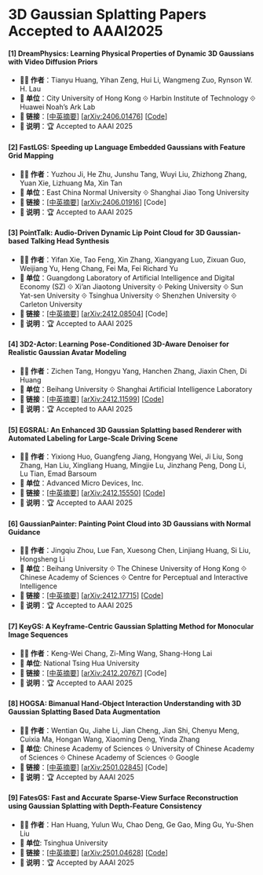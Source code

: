 # 3D Gaussian Splatting Papers Accepted to AAAI2025

#### [1] DreamPhysics: Learning Physical Properties of Dynamic 3D Gaussians with Video Diffusion Priors
- **🧑‍🔬 作者**：Tianyu Huang, Yihan Zeng, Hui Li, Wangmeng Zuo, Rynson W. H. Lau
- **🏫 单位**：City University of Hong Kong ⟐ Harbin Institute of Technology ⟐ Huawei Noah’s Ark Lab
- **🔗 链接**：[[中英摘要](./abs/2406.01476.md)] [[arXiv:2406.01476](https://arxiv.org/abs/2406.01476)] [[Code](https://github.com/tyhuang0428/DreamPhysics)]
- **📝 说明**：🏆 Accepted to AAAI 2025

#### [2] FastLGS: Speeding up Language Embedded Gaussians with Feature Grid Mapping
- **🧑‍🔬 作者**：Yuzhou Ji, He Zhu, Junshu Tang, Wuyi Liu, Zhizhong Zhang, Yuan Xie, Lizhuang Ma, Xin Tan
- **🏫 单位**：East China Normal University ⟐ Shanghai Jiao Tong University
- **🔗 链接**：[[中英摘要](./abs/2406.01916.md)] [[arXiv:2406.01916](https://arxiv.org/abs/2406.01916)] [Code]
- **📝 说明**：🏆 Accepted to AAAI 2025

#### [3] PointTalk: Audio-Driven Dynamic Lip Point Cloud for 3D Gaussian-based Talking Head Synthesis
- **🧑‍🔬 作者**：Yifan Xie, Tao Feng, Xin Zhang, Xiangyang Luo, Zixuan Guo, Weijiang Yu, Heng Chang, Fei Ma, Fei Richard Yu
- **🏫 单位**：Guangdong Laboratory of Artificial Intelligence and Digital Economy (SZ) ⟐ Xi’an Jiaotong University ⟐ Peking University ⟐ Sun Yat-sen University ⟐ Tsinghua University ⟐ Shenzhen University ⟐ Carleton University
- **🔗 链接**：[[中英摘要](./abs/2412.08504.md)] [[arXiv:2412.08504](https://arxiv.org/abs/2412.08504)] [Code]
- **📝 说明**：🏆 Accepted to AAAI 2025

#### [4] 3D2-Actor: Learning Pose-Conditioned 3D-Aware Denoiser for Realistic Gaussian Avatar Modeling
- **🧑‍🔬 作者**：Zichen Tang, Hongyu Yang, Hanchen Zhang, Jiaxin Chen, Di Huang
- **🏫 单位**：Beihang University ⟐ Shanghai Artificial Intelligence Laboratory
- **🔗 链接**：[[中英摘要](./abs/2412.11599.md)] [[arXiv:2412.11599](https://arxiv.org/abs/2412.11599)] [[Code](https://github.com/silence-tang/GaussianActor)]
- **📝 说明**：🏆 Accepted to AAAI 2025

#### [5] EGSRAL: An Enhanced 3D Gaussian Splatting based Renderer with Automated Labeling for Large-Scale Driving Scene
- **🧑‍🔬 作者**：Yixiong Huo, Guangfeng Jiang, Hongyang Wei, Ji Liu, Song Zhang, Han Liu, Xingliang Huang, Mingjie Lu, Jinzhang Peng, Dong Li, Lu Tian, Emad Barsoum
- **🏫 单位**：Advanced Micro Devices, Inc.
- **🔗 链接**：[[中英摘要](./abs/2412.15550.md)] [[arXiv:2412.15550](https://arxiv.org/abs/2412.15550)] [[Code](https://github.com/jiangxb98/EGSRAL)]
- **📝 说明**：🏆 Accepted to AAAI 2025

#### [6] GaussianPainter: Painting Point Cloud into 3D Gaussians with Normal Guidance
- **🧑‍🔬 作者**：Jingqiu Zhou, Lue Fan, Xuesong Chen, Linjiang Huang, Si Liu, Hongsheng Li
- **🏫 单位**：Beihang University ⟐ The Chinese University of Hong Kong ⟐ Chinese Academy of Sciences ⟐ Centre for Perceptual and Interactive Intelligence
- **🔗 链接**：[[中英摘要](./abs/2412.17715.md)] [[arXiv:2412.17715](https://arxiv.org/abs/2412.17715)] [[Code](https://github.com/zhou745/GaussianPainter)]
- **📝 说明**：🏆 Accepted to AAAI 2025

#### [7] KeyGS: A Keyframe-Centric Gaussian Splatting Method for Monocular Image Sequences
- **🧑‍🔬 作者**：Keng-Wei Chang, Zi-Ming Wang, Shang-Hong Lai
- **🏫 单位**: National Tsing Hua University
- **🔗 链接**：[[中英摘要](./abs/2412.20767.md)] [[arXiv:2412.20767](https://arxiv.org/abs/2412.20767)] [Code]
- **📝 说明**：🏆 Accepted to AAAI 2025

#### [8] HOGSA: Bimanual Hand-Object Interaction Understanding with 3D Gaussian Splatting Based Data Augmentation
- **🧑‍🔬 作者**：Wentian Qu, Jiahe Li, Jian Cheng, Jian Shi, Chenyu Meng, Cuixia Ma, Hongan Wang, Xiaoming Deng, Yinda Zhang
- **🏫 单位**: Chinese Academy of Sciences ⟐ University of Chinese Academy of Sciences ⟐ Chinese Academy of Sciences ⟐ Google
- **🔗 链接**：[[中英摘要](./abs/2501.02845.md)] [[arXiv:2501.02845](https://arxiv.org/abs/2501.02845)] [Code]
- **📝 说明**：🏆 Accepted by AAAI 2025

#### [9] FatesGS: Fast and Accurate Sparse-View Surface Reconstruction using Gaussian Splatting with Depth-Feature Consistency
- **🧑‍🔬 作者**：Han Huang, Yulun Wu, Chao Deng, Ge Gao, Ming Gu, Yu-Shen Liu
- **🏫 单位**: Tsinghua University
- **🔗 链接**：[[中英摘要](./abs/2501.04628.md)] [[arXiv:2501.04628](https://arxiv.org/abs/2501.04628)] [[Code](https://github.com/yulunwu0108/FatesGS)]
- **📝 说明**：🏆 Accepted by AAAI 2025
